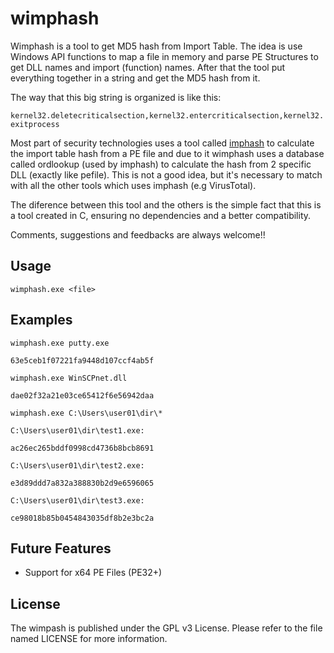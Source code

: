 # wimphash

Wimphash is a tool to get MD5 hash from Import Table. The idea is use Windows API functions to map a file in memory and parse PE Structures to get DLL names and import (function) names. After that the tool put everything together in a string and get the MD5 hash from it.

The way that this big string is organized is like this:

```kernel32.deletecriticalsection,kernel32.entercriticalsection,kernel32.exitprocess```

Most part of security technologies uses a tool called [imphash](https://github.com/erocarrera/pefile) to calculate the import table hash from a PE file and due to it wimphash uses a database called ordlookup (used by imphash) to calculate the hash from 2 specific DLL (exactly like pefile). This is not a good idea, but it's necessary to match with all the other tools which uses imphash (e.g VirusTotal).

The diference between this tool and the others is the simple fact that this is a tool created in C, ensuring no dependencies and a better compatibility.

Comments, suggestions and feedbacks are always welcome!!

## **Usage**

```wimphash.exe <file>```

## **Examples**

```
wimphash.exe putty.exe

63e5ceb1f07221fa9448d107ccf4ab5f

wimphash.exe WinSCPnet.dll

dae02f32a21e03ce65412f6e56942daa

```
    
```    
wimphash.exe C:\Users\user01\dir\*

C:\Users\user01\dir\test1.exe:

ac26ec265bddf0998cd4736b8bcb8691

C:\Users\user01\dir\test2.exe:

e3d89ddd7a832a388830b2d9e6596065

C:\Users\user01\dir\test3.exe:

ce98018b85b0454843035df8b2e3bc2a

```

## **Future Features**

- Support for x64 PE Files (PE32+)

## **License**

The wimpash is published under the GPL v3 License. Please refer to the file named LICENSE for more information.

